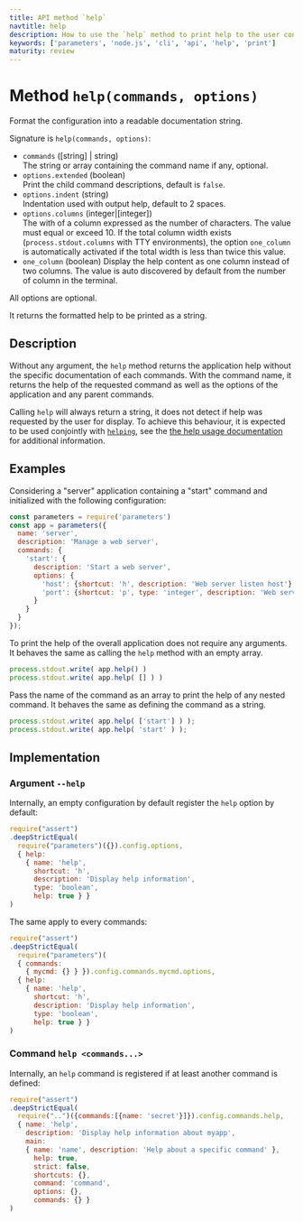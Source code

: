 ```yaml
---
title: API method `help`
navtitle: help
description: How to use the `help` method to print help to the user console.
keywords: ['parameters', 'node.js', 'cli', 'api', 'help', 'print']
maturity: review
---
```


# Method `help(commands, options)`

Format the configuration into a readable documentation string.

Signature is `help(commands, options)`:

* `commands` ([string] | string)   
  The string or array containing the command name if any, optional.
* `options.extended` (boolean)   
  Print the child command descriptions, default is `false`.
* `options.indent` (string)   
  Indentation used with output help, default to 2 spaces.
* `options.columns` (integer|[integer])   
  The with of a column expressed as the number of characters. The value must
  equal or exceed 10. If the total column width exists (`process.stdout.columns`
  with TTY environments), the option `one_column` is automatically activated if
  the total width is less than twice this value.
* `one_column` (boolean)
  Display the help content as one column instead of two columns. The value is
  auto discovered by default from the number of column in the terminal.

All options are optional.

It returns the formatted help to be printed as a string.

## Description

Without any argument, the `help` method returns the application help without the specific documentation of each commands. With the command name, it returns the help of the requested command as well as the options of the application and any parent commands.

Calling `help` will always return a string, it does not detect if help was requested by the user for display. To achieve this behaviour, it is expected to be used conjointly with [`helping`](/api/helping/), see the [the help usage documentation](/usage/help/) for additional information.

## Examples

Considering a "server" application containing a "start" command and initialized with the following configuration:

```js
const parameters = require('parameters')
const app = parameters({
  name: 'server',
  description: 'Manage a web server',
  commands: {
    'start': {
      description: 'Start a web server',
      options: {
        'host': {shortcut: 'h', description: 'Web server listen host'},
        'port': {shortcut: 'p', type: 'integer', description: 'Web server listen port'}
      }
    }
  }
});
```

To print the help of the overall application does not require any arguments. It behaves the same as calling the `help` method with an empty array.

```js
process.stdout.write( app.help() )
process.stdout.write( app.help( [] ) )
```

Pass the name of the command as an array to print the help of any nested command. It behaves the same as defining the command as a string.

```js
process.stdout.write( app.help( ['start'] ) );
process.stdout.write( app.help( 'start' ) );
```

## Implementation

### Argument `--help`

Internally, an empty configuration by default register the `help` option by default:

```js
require("assert")
.deepStrictEqual(
  require("parameters")({}).config.options,
  { help:
    { name: 'help',
      shortcut: 'h',
      description: 'Display help information',
      type: 'boolean',
      help: true } }
)
```

The same apply to every commands:

```js
require("assert")
.deepStrictEqual(
  require("parameters")(
  { commands:
    { mycmd: {} } }).config.commands.mycmd.options,
  { help:
    { name: 'help',
      shortcut: 'h',
      description: 'Display help information',
      type: 'boolean',
      help: true } }
)
```

### Command `help <commands...>`

Internally, an `help` command is registered if at least another command is defined:

```js
require("assert")
.deepStrictEqual(
  require("..")({commands:[{name: 'secret'}]}).config.commands.help,
  { name: 'help',
    description: 'Display help information about myapp',
    main:
    { name: 'name', description: 'Help about a specific command' },
      help: true,
      strict: false,
      shortcuts: {},
      command: 'command',
      options: {},
      commands: {} }
)
```
